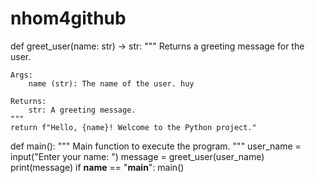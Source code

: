 # nhom4github
def greet_user(name: str) -> str:
    """
    Returns a greeting message for the user.

    Args:
        name (str): The name of the user. huy

    Returns:
        str: A greeting message.
    """
    return f"Hello, {name}! Welcome to the Python project."


def main():
    """
    Main function to execute the program.
    """
    user_name = input("Enter your name: ")
    message = greet_user(user_name)
    print(message)
if __name__ == "__main__":
    main()
